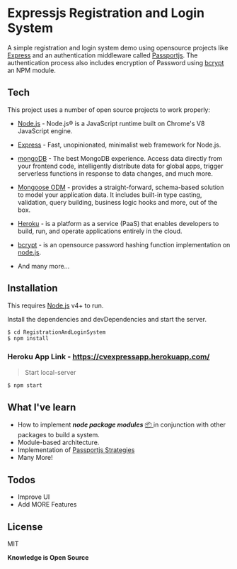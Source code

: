# Expressjs Registration and Login System

A simple registration and login system demo using opensource projects like [Express](https://expressjs.com/) and an authentication middleware called [Passportjs](http://www.passportjs.org/). The authentication process also includes encryption of Password using [bcrypt](https://www.npmjs.com/package/bcrypt) an NPM module.

## Tech
This project uses a number of open source projects to work properly:

- [Node.js](https://nodejs.org/en/) - Node.js® is a JavaScript runtime built on Chrome's V8 JavaScript engine.
- [Express](https://expressjs.com/) - Fast, unopinionated, minimalist web framework for Node.js.
- [mongoDB](https://www.mongodb.com/) - The best MongoDB experience. Access data directly from your frontend code, intelligently distribute data for global apps, trigger serverless functions in response to data changes, and much more.
- [Mongoose ODM](https://mongoosejs.com/) - provides a straight-forward, schema-based solution to model your application data. It includes built-in type casting, validation, query building, business logic hooks and more, out of the box.
- [Heroku](https://www.heroku.com/) - is a platform as a service (PaaS) that enables developers to build, run, and operate applications entirely in the cloud.
- [bcrypt](https://www.npmjs.com/package/bcrypt) - is an opensource password hashing function implementation on [node.js](https://nodejs.org/en/).

- And many more...

## Installation

This requires [Node.js](https://nodejs.org/en/) v4+ to run.

Install the dependencies and devDependencies and start the server.

```sh
$ cd RegistrationAndLoginSystem
$ npm install
```

### Heroku App Link - https://cvexpressapp.herokuapp.com/

> Start local-server

```sh
$ npm start
```

## What I've learn

- How to implement ***node package modules*** [📦 ](https://www.npmjs.com/) in conjunction with other packages to build a system.
- Module-based architecture.
- Implementation of [Passportjs Strategies](http://www.passportjs.org/packages/)
- Many More!

## Todos

- Improve UI
- Add MORE Features

License
----

MIT

**Knowledge is Open Source**
